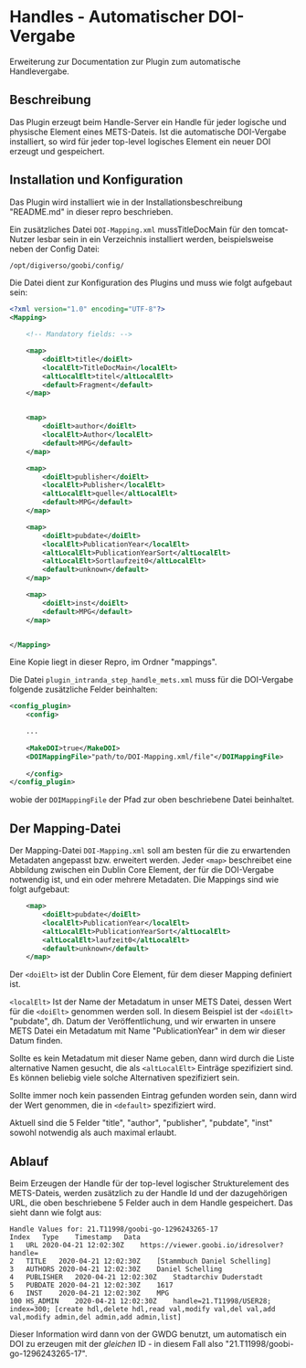 # Handles - Automatischer DOI-Vergabe

Erweiterung zur Documentation zur Plugin zum automatische Handlevergabe.

## Beschreibung

Das Plugin erzeugt beim Handle-Server ein Handle für jeder logische und physische Element eines METS-Dateis. 
Ist die automatische DOI-Vergabe installiert, so wird für jeder top-level logisches Element ein neuer DOI erzeugt und gespeichert.


## Installation und Konfiguration

Das Plugin wird installiert wie in der Installationsbeschreibung "README.md" in dieser repro beschrieben.

Ein zusätzliches Datei ``DOI-Mapping.xml`` mussTitleDocMain für den tomcat-Nutzer lesbar sein in ein Verzeichnis installiert werden, beispielsweise neben der Config Datei:

```bash
/opt/digiverso/goobi/config/
```

Die Datei dient zur Konfiguration des Plugins und muss wie folgt aufgebaut sein:

```xml
<?xml version="1.0" encoding="UTF-8"?>
<Mapping>

	<!-- Mandatory fields: -->

	<map>
		<doiElt>title</doiElt>
		<localElt>TitleDocMain</localElt>
		<altLocalElt>titel</altLocalElt>
		<default>Fragment</default>
	</map>


	<map>
		<doiElt>author</doiElt>
		<localElt>Author</localElt>
		<default>MPG</default>
	</map>

	<map>
		<doiElt>publisher</doiElt>
		<localElt>Publisher</localElt>
		<altLocalElt>quelle</altLocalElt>
		<default>MPG</default>
	</map>

	<map>
		<doiElt>pubdate</doiElt>
		<localElt>PublicationYear</localElt>
		<altLocalElt>PublicationYearSort</altLocalElt>
		<altLocalElt>Sortlaufzeit0</altLocalElt>
		<default>unknown</default>
	</map>

	<map>
		<doiElt>inst</doiElt>
		<default>MPG</default>
	</map>


</Mapping>
```

Eine Kopie liegt in dieser Repro, im Ordner "mappings".

Die Datei ``plugin_intranda_step_handle_mets.xml``  muss für die DOI-Vergabe folgende zusätzliche Felder beinhalten:

```xml
<config_plugin>
	<config>

    ...
    
    <MakeDOI>true</MakeDOI>
	<DOIMappingFile>"path/to/DOI-Mapping.xml/file"</DOIMappingFile>
	
	</config>
</config_plugin>
```

wobie der ``DOIMappingFile`` der Pfad zur oben beschriebene Datei beinhaltet.


## Der Mapping-Datei

Der Mapping-Datei ``DOI-Mapping.xml`` soll am besten für die zu erwartenden Metadaten angepasst bzw. erweitert werden. Jeder ``<map>`` beschreibet eine Abbildung zwischen ein Dublin Core Element, der für die DOI-Vergabe notwendig ist, und ein oder mehrere Metadaten. Die Mappings sind wie folgt aufgebaut:

```xml
	<map>
		<doiElt>pubdate</doiElt>
		<localElt>PublicationYear</localElt>
		<altLocalElt>PublicationYearSort</altLocalElt>
		<altLocalElt>laufzeit0</altLocalElt>
		<default>unknown</default>
	</map>
```

Der ``<doiElt>`` ist der Dublin Core Element, für dem dieser Mapping definiert ist.

``<localElt>`` Ist der Name der Metadatum in unser METS Datei, dessen Wert für die ``<doiElt>`` genommen werden soll. In diesem Beispiel ist der ``<doiElt>`` "pubdate", dh. Datum der Veröffentlichung, und wir erwarten in unsere METS Datei ein Metadatum mit Name "PublicationYear" in dem wir dieser Datum finden. 

Sollte es kein Metadatum mit dieser Name geben, dann wird durch die Liste alternative Namen gesucht, die als ``<altLocalElt>`` Einträge spezifiziert sind. Es können beliebig viele solche Alternativen spezifiziert sein.

Sollte immer noch kein passenden Eintrag gefunden worden sein, dann wird der Wert genommen, die in ``<default>`` spezifiziert wird.

Aktuell sind die 5 Felder "title", "author", "publisher", "pubdate", "inst" sowohl notwendig als auch maximal erlaubt.


## Ablauf

Beim Erzeugen der Handle für der top-level logischer Strukturelement des METS-Dateis, werden zusätzlich zu der Handle Id und der dazugehörigen URL, die oben beschriebene 5 Felder auch in dem Handle gespeichert. Das sieht dann wie folgt aus:

```
Handle Values for: 21.T11998/goobi-go-1296243265-17
Index	Type	Timestamp	Data
1	URL	2020-04-21 12:02:30Z 	https://viewer.goobi.io/idresolver?handle=
2	TITLE	2020-04-21 12:02:30Z 	[Stammbuch Daniel Schelling]
3	AUTHORS	2020-04-21 12:02:30Z 	Daniel Schelling
4	PUBLISHER	2020-04-21 12:02:30Z 	Stadtarchiv Duderstadt
5	PUBDATE	2020-04-21 12:02:30Z 	1617
6	INST	2020-04-21 12:02:30Z 	MPG
100	HS_ADMIN	2020-04-21 12:02:30Z 	handle=21.T11998/USER28; index=300; [create hdl,delete hdl,read val,modify val,del val,add val,modify admin,del admin,add admin,list]
```

Dieser Information wird dann von der GWDG benutzt, um automatisch ein DOI zu erzeugen mit der *gleichen* ID - in diesem Fall also "21.T11998/goobi-go-1296243265-17". 
